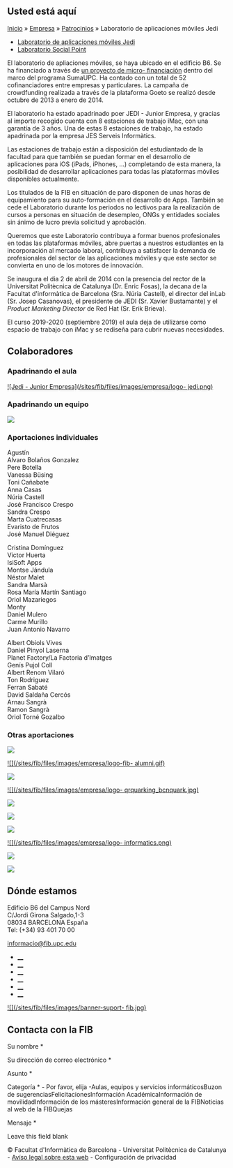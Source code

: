 ## Usted está aquí

[Inicio](/es) » [Empresa](/es/empresa) »
[Patrocinios](/es/empresa/patrocinios) » Laboratorio de aplicaciones móviles
Jedi

  * [Laboratorio de aplicaciones móviles Jedi](/es/empresa/patrocinios/laboratorio-de-aplicaciones-moviles-jedi)
  * [Laboratorio Social Point](/es/empresa/patrocinios/laboratorio-social-point)

El laboratorio de apliaciones móviles, se haya ubicado en el edificio B6. Se
ha financiado a través de [un proyecto de micro-
financiación](http://goteo.org/project/laboratori-d-aplicacions-mobils)
dentro del marco del programa  SumaUPC. Ha contado con un total de 52
cofinanciadores entre empresas y particulares. La campaña de crowdfunding
realizada a través de la plataforma Goeto se realizó desde octubre de 2013 a
enero de 2014.

El laboratorio ha estado apadrinado poer JEDI - Junior Empresa, y gracias al
importe recogido cuenta con 8 estaciones de trabajo iMac, con una garantía de
3 años. Una de estas 8 estaciones de trabajo, ha estado apadrinada por la
empresa JES Serveis Informàtics.  
  
Las estaciones de trabajo están a disposición del estudiantado de la facultad
para que también se puedan formar en el desarrollo de aplicaciones para iOS
(iPads, iPhones, ...) completando de esta manera, la posibilidad de
desarrollar aplicaciones para todas las plataformas móviles disponibles
actualmente.

Los titulados de la FIB en situación de paro disponen de unas horas de
equipamiento para su auto-formación en el desarrollo de Apps. También se cede
el Laboratorio durante los periodos no lectivos para la realización de cursos
a personas en situación de desempleo, ONGs y entidades sociales sin ánimo de
lucro previa solicitud y aprobación.

Queremos que este Laboratorio contribuya a formar buenos profesionales en
todas las plataformas móviles, abre puertas a nuestros estudiantes en la
incorporación al mercado laboral, contribuya a satisfacer la demanda de
profesionales del sector de las aplicaciones móviles y que este sector se
convierta en uno de los motores de innovación.  
  
Se inaugura el dia 2 de abril de 2014 con la presencia del rector de la
Universitat Politècnica de Catalunya (Dr. Enric Fosas), la decana de la
Facultat d'informàtica de Barcelona (Sra. Núria Castell), el director del
inLab (Sr. Josep Casanovas), el presidente de JEDI (Sr. Xavier Bustamante) y
el _Product Marketing Director_ de Red Hat (Sr. Erik Brieva).

El curso 2019-2020 (septiembre 2019) el aula deja de utilizarse como espacio
de trabajo con iMac y se rediseña para cubrir nuevas necesidades.

## Colaboradores

### Apadrinando el aula

[![Jedi - Junior Empresa](/sites/fib/files/images/empresa/logo-
jedi.png)](http://jediupc.com/)

### Apadrinando un equipo

![](/sites/fib/files/images/empresa/logo_jes.jpg)

### Aportaciones individuales

Agustín  
Alvaro Bolaños Gonzalez  
Pere Botella  
Vanessa Büsing  
Toni Cañabate  
Anna Casas  
Núria Castell  
José Francisco Crespo  
Sandra Crespo  
Marta Cuatrecasas  
Evaristo de Frutos  
José Manuel Diéguez

Cristina Domínguez  
Victor Huerta  
IsiSoft Apps  
Montse Jándula  
Néstor Malet  
Sandra Marsà  
Rosa María Martín Santiago  
Oriol Mazariegos  
Monty  
Daniel Mulero  
Carme Murillo  
Juan Antonio Navarro

Albert Obiols Vives  
Daniel Pinyol Laserna  
Planet Factory/La Factoria d’Imatges  
Genís Pujol Coll  
Albert Renom Vilaró  
Ton Rodriguez  
Ferran Sabaté  
David Saldaña Cercós  
Arnau Sangrà  
Ramon Sangrà  
Oriol Torné Gozalbo

### Otras aportaciones



![](/sites/fib/files/images/empresa/logo-bcn_mobile_apps.jpg)



[![](/sites/fib/files/images/empresa/logo-fib-
alumni.gif)](http://www.fibalumni.net/)



![](/sites/fib/files/images/empresa/logo-mobetia.png)



[![](/sites/fib/files/images/empresa/logo-
qrquarking_bcnquark.jpg)](http://quarking.com/)

![](/sites/fib/files/images/empresa/logo-incubio.png)



![](/sites/fib/files/images/empresa/logo-mybus.png)



[![](/sites/fib/files/images/empresa/logo-dexma.png)](https://www.dexma.com/)

[![](/sites/fib/files/images/empresa/logo-
informatics.png)](http://enginyeriainformatica.cat/)



[![](/sites/fib/files/images/empresa/logo-enide.png)](http://www.enide.eu/)



![](/sites/fib/files/images/empresa/logo-lhings.png)



## Dónde estamos

Edificio B6 del Campus Nord  
C/Jordi Girona Salgado,1-3  
08034 BARCELONA España  
Tel: (+34) 93 401 70 00

[informacio@fib.upc.edu](mailto:informacio@fib.upc.edu)

  * [__](/es/noticies/rss.rss)
  * [__](https://www.facebook.com/fib.upc)
  * [__](https://twitter.com/fib_upc)
  * [__](https://www.flickr.com/photos/fib-upc/albums)
  * [__](https://www.youtube.com/user/mediafib)
  * [__](https://www.instagram.com/fib.upc/)

[![](/sites/fib/files/images/banner-suport-
fib.jpg)](http://suport.fib.upc.edu)

## Contacta con la FIB

Su nombre *

Su dirección de correo electrónico *

Asunto *

Categoría * \- Por favor, elija -Aulas, equipos y servicios informáticosBuzon
de sugerenciasFelicitacionesInformación AcadémicaInformación de
movilidadInformación de los másteresInformación general de la FIBNoticias al
web de la FIBQuejas

Mensaje *

Leave this field blank

© Facultat d'Informàtica de Barcelona - Universitat Politècnica de Catalunya -
[Avíso legal sobre esta web](/es/aviso-legal-sobre-esta-web) \- Configuración
de privacidad

